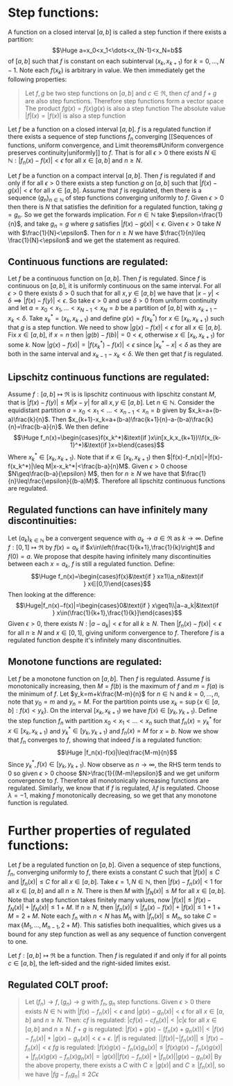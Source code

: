 
# Step functions:

A function on a closed interval $[a,b]$ is called a step function if there exists a partition:$$\Huge a=x_0<x_1<\dots<x_{N-1}<x_N=b$$of $[a,b]$ such that $f$ is constant on each subinterval $(x_k,x_{k+1})$ for $k=0,\dots,N-1$. Note each $f(x_k)$ is arbitrary in value. We then immediately get the following properties:
> Let $f,g$ be two step functions on $[a,b]$ and $c\in\Re$, then $cf$ and $f+g$ are also step functions. Therefore step functions form a vector space
> The product $fg(x)=f(x)g(x)$ is also a step function
> The absolute value $|f|(x)=|f(x)|$ is also a step function

Let $f$ be a function on a closed interval $[a,b]$. $f$ is a regulated function if there exists a sequence of step functions $f_n$ converging [[Sequences of functions, uniform convergence, and Limit theorems#Uniform convergence preserves continuity|uniformly]] to $f$. That is for all $\epsilon>0$ there exists $N\in \mathbb{N}:|f_n(x)-f(x)|<\epsilon$ for all $x\in[a,b]$ and $n\geq N$.

Let $f$ be a function on a compact interval $[a,b]$. Then $f$ is regulated if and only if for all $\epsilon>0$ there exists a step function $g$ on $[a,b]$ such that $|f(x)-g(x)|<\epsilon$ for all $x\in[a,b]$. Assume that $f$ is regulated, then there is a sequence $(g_n)_{n\in \mathbb{N}}$ of step functions converging uniformly to $f$. Given $\epsilon>0$ then there is $N$ that satisfies the definition for a regulated function, taking $g=g_n$. So we get the forwards implication. For $n\in \mathbb{N}$ take $\epsilon=\frac{1}{n}$, and take $g_n=g$ where $g$ satisfies $|f(x)-g(x)|<\epsilon$. Given $\epsilon>0$ take $N$ with $\frac{1}{N}<\epsilon$. Then for $n\geq N$ we have $\frac{1}{n}\leq \frac{1}{N}<\epsilon$ and we get the statement as required.

## Continuous functions are regulated:
Let $f$ be a continuous function on $[a,b]$. Then $f$ is regulated. Since $f$ is continuous on $[a,b]$, it is uniformly continuous on the same interval. For all $\epsilon>0$ there exists $\delta>0$ such that for all $x,y\in[a,b]$ we have that $|x-y|<\delta\implies|f(x)-f(y)|<\epsilon$. So take $\epsilon>0$ and use $\delta>0$ from uniform continuity and let $a=x_0<x_1,\dots<x_{N-1}<x_N=b$ be a partition of $[a,b]$ with $x_{k+1}-x_k<\delta$. Take $x^*_k=(x_k,x_{k+1})$ and define $g(x)=f(x_k^*)$ for $x\in[x_k,x_{k+1})$ such that $g$ is a step function. We need to show $|g(x)-f(x)|<\epsilon$ for all $x\in[a,b]$. Fix $x\in[a,b]$, if $x=n$ then $|g(b)-f(b)|=0<\epsilon$, otherwise $x\in[x_k,x_{k+1})$ for some $k$. Now $|g(x)-f(x)|=|f(x_k^*)-f(x)|<\epsilon$ since $|x_k^*-x|<\delta$ as they are both in the same interval and $x_{k-1}-x_k<\delta$. We then get that $f$ is regulated.

## Lipschitz continuous functions are regulated:
Assume $f:[a,b]\mapsto\Re$ is is lipschitz continuous with lipschitz constant $M$, that is $|f(x)-f(y)|\leq M|x-y|$ for all $x,y\in[a,b]$. Let $n\in \mathbb{N}$. Consider the equidistant partition $a=x_0<x_1<\dots<x_{n-1}<x_n=b$ given by $x_k=a+(b-a)\frac{k}{n}$. Then $x_{k+1}-x_k=a+(b-a)\frac{k+1}{n}-a-(b-a)\frac{k}{n}=\frac{b-a}{n}$. We then define $$\Huge f_n(x)=\begin{cases}f(x_k^*)&\text{if }x\in[x_k,x_{k+1})\\f(x_{k-1}^*)&\text{if }x=b\end{cases}$$Where $x_k^*\in[x_k,x_{k+1})$. Note that if $x\in[x_k,x_{k+1})$ then $|f(x)-f_n(x)|=|f(x)-f(x_k^*)|\leq M|x-x_k^*|<\frac{b-a}{n}M$. Given $\epsilon>0$ choose $N\geq\frac{b-a}{\epsilon} M$, then for $n\geq N$ we have that $\frac{1}{n}\leq\frac{\epsilon}{(b-a)M}$. Therefore all lipschitz continuous functions are regulated.
## Regulated functions can have infinitely many discontinuities:
Let $(a_k)_{k\in \mathbb{N}}$ be a convergent sequence with $a_k\to a\in\Re$ as $k\to \infty$. Define $f:[0,1]\mapsto\Re$ by $f(x)=a_k$ if $x\in\left(\frac{1}{k+1},\frac{1}{k}\right]$ and $f(0)=a$. We propose that despite having infinitely many discontinuities between each $x=a_k$, $f$ is still a regulated function. Define:$$\Huge f_n(x)=\begin{cases}f(x)&\text{if } x≥1\\a_n&\text{if } x∈[0,1)\end{cases}$$Then looking at the difference: $$\Huge|f_n(x)−f(x)|=\begin{cases}0&\text{if } x\geq1\\|a−a_k|&\text{if } x\in(\frac{1}{k+1},\frac{1}{k}]\end{cases}$$Given $\epsilon>0$, there exists $N:|a-a_k|<\epsilon$ for all $k\geq N$. Then $|f_n(x)-f(x)|<\epsilon$ for all $n\geq N$ and $x\in[0,1]$, giving uniform convergence to $f$. Therefore $f$ is a regulated function despite it's infinitely many discontinuities.

## Monotone functions are regulated:
Let $f$ be a monotone function on $[a,b]$. Then $f$ is regulated. Assume $f$ is monotonically increasing, then $M=f(b)$ is the maximum of $f$ and $m=f(a)$ is the minimum of $f$. Let $y_k=m+k\frac{M-m}{n}$ for $n\in \mathbb{N}$ and $k=0,\dots,n$, note that $y_0=m$ and $y_n=M$. For the partition points use $x_k=\sup\{x\in[a,b]:f(x)<y_k\}$. On the interval $[x_k,x_{k+1})$ we have $f(x)\in[y_k,y_{k+1})$. Define the step function $f_n$ with partition $x_0<x_1<\dots<x_n$ such that $f_n(x)=y_k^*$ for $x\in[x_k,x_{k+1})$ and $y_k^*\in[y_k,y_{k+1})$ and $f_n(x)=M$ for $x=b$. Now we show that $f_n$ converges to $f$, showing that indeed $f$ is a regulated function:$$\Huge |f_n(x)-f(x)|\leq\frac{M-m}{n}$$Since $y_k^*,f(x)\in[y_k,y_{k+1})$. Now observe as $n\to \infty$, the RHS term tends to $0$ so given $\epsilon>0$ choose $N>\frac{1}{(M-m)\epsilon}$ and we get uniform convergence to $f$. Therefore all monotonically increasing functions are regulated. Similarly, we know that if $f$ is regulated, $\lambda f$ is regulated. Choose $\lambda=-1$, making $f$ monotonically decreasing, so we get that any monotone function is regulated.

# Further properties of regulated functions:

Let $f$ be a regulated function on $[a,b]$. Given a sequence of step functions, $f_n$, converging uniformly to $f$, there exists a constant $C$ such that $|f(x)|\leq C$ and $|f_n(x)|\leq C$ for all $x\in[a,b]$. Take $\epsilon=1,N\in \mathbb{N}$, then $|f(x)-f_n(x)|<1$ for all $x\in[a,b]$ and all $n\geq N$. There is then $M$ with $|f_N(x)|\leq M$ for all $x\in[a,b]$. Note that a step function takes finitely many values, now $|f(x)|\leq|f(x)-f_N(x)|+|f_N(x)|\leq1+M$. If $n\geq N$, then $|f_n(x)|\leq|f_n(x)-f(x)|+|f(x)|\leq1+1+M=2+M$. Note each $f_n$ with $n<N$ has $M_n$ with $|f_n(x)|\leq M_n$, so take $C=\max\{M_1,\dots,M_{n-1},2+M\}$. This satisfies both inequalities, which gives us a bound for any step function as well as any sequence of function convergent to one.

Let $f:[a,b]\mapsto\Re$ be a function. Then $f$ is regulated if and only if for all points $c\in[a,b]$, the left-sided and the right-sided limites exist.
 
## Regulated COLT proof:
> Let $(f_n)\to f,(g_n)\to g$ with $f_n,g_n$ step functions. Given $\epsilon>0$ there exists $N\in \mathbb{N}$ with $|f(x)-f_n(x)|<\epsilon$ and $|g(x)-g_n(x)|<\epsilon$ for all $x\in[a,b]$ and $n\geq N$. Then: 
> $cf$ is regulated: $|cf(x)-cf_n(x)|<|c|\epsilon$ for all $x\in[a,b]$ and $n\geq N$.
> $f+g$ is regulated: $|f(x)+g(x)-(f_n(x)+g_n(x))|<|f(x)-f_n(x)|+|g(x)-g_n(x)|<\epsilon+\epsilon$.
> $|f|$ is regulated: $||f(x)|-|f_n(x)||\leq|f(x)-f_n(x)|< \epsilon$
> $fg$ is regulated: $|f(x)g(x)-f_n(x)g_n(x)|\leq|f(x)g(x)-f_n(x)g(x)|+|f_n(x)g(x)-f_n(x)g_n(x)|=|g(x)||f(x)-f_n(x)|+|f_n(x)||g(x)-g_n(x)|$ By the above property, there exists a $C$ with $C\geq|g(x)|$ and $C\geq|f_n(x)|$, so we have $|fg-f_ng_n|\leq2C \epsilon$
